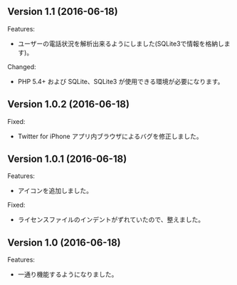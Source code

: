 ## Version 1.1 (2016-06-18)

Features:

* ユーザーの電話状況を解析出来るようにしました(SQLite3で情報を格納します)。

Changed:

* PHP 5.4+ および SQLite、SQLite3 が使用できる環境が必要になります。


## Version 1.0.2 (2016-06-18)

Fixed:

* Twitter for iPhone アプリ内ブラウザによるバグを修正しました。


## Version 1.0.1 (2016-06-18)

Features:

* アイコンを追加しました。

Fixed:

* ライセンスファイルのインデントがずれていたので、整えました。


## Version 1.0 (2016-06-18)

Features:

* 一通り機能するようになりました。
